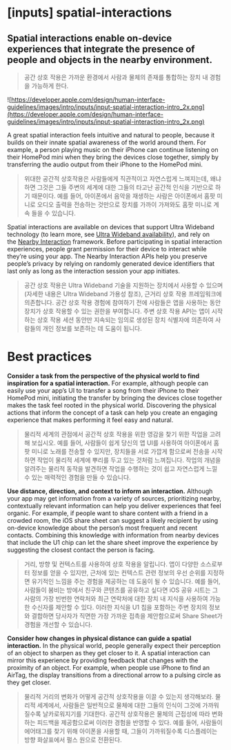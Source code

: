 # **[inputs] spatial-interactions**

## Spatial interactions enable on-device experiences that integrate the presence of people and objects in the nearby environment.
> 공간 상호 작용은 가까운 환경에서 사람과 물체의 존재를 통합하는 장치 내 경험을 가능하게 한다.
>




![https://developer.apple.com/design/human-interface-guidelines/images/intro/inputs/input-spatial-interaction-intro_2x.png](https://developer.apple.com/design/human-interface-guidelines/images/intro/inputs/input-spatial-interaction-intro_2x.png)

A great spatial interaction feels intuitive and natural to people, because it builds on their innate spatial awareness of the world around them. For example, a person playing music on their iPhone can continue listening on their HomePod mini when they bring the devices close together, simply by transferring the audio output from their iPhone to the HomePod mini.
> 위대한 공간적 상호작용은 사람들에게 직관적이고 자연스럽게 느껴지는데, 왜냐하면 그것은 그들 주변의 세계에 대한 그들의 타고난 공간적 인식을 기반으로 하기 때문이다. 예를 들어, 아이폰에서 음악을 재생하는 사람은 아이폰에서 홈팟 미니로 오디오 출력을 전송하는 것만으로 장치를 가까이 가져와도 홈팟 미니로 계속 들을 수 있습니다.
>




Spatial interactions are available on devices that support Ultra Wideband technology (to learn more, see [Ultra Wideband availability](https://support.apple.com/en-us/HT212274)), and rely on the [Nearby Interaction](https://developer.apple.com/documentation/nearbyinteraction) framework. Before participating in spatial interaction experiences, people grant permission for their device to interact while they’re using your app. The Nearby Interaction APIs help you preserve people’s privacy by relying on randomly generated device identifiers that last only as long as the interaction session your app initiates.
> 공간 상호 작용은 Ultra Wideband 기술을 지원하는 장치에서 사용할 수 있으며(자세한 내용은 Ultra Wideband 가용성 참조), 근거리 상호 작용 프레임워크에 의존합니다. 공간 상호 작용 경험에 참여하기 전에 사람들은 앱을 사용하는 동안 장치가 상호 작용할 수 있는 권한을 부여합니다. 주변 상호 작용 API는 앱이 시작하는 상호 작용 세션 동안만 지속되는 임의로 생성된 장치 식별자에 의존하여 사람들의 개인 정보를 보존하는 데 도움이 됩니다.
>




# **Best practices**

**Consider a task from the perspective of the physical world to find inspiration for a spatial interaction.** For example, although people can easily use your app’s UI to transfer a song from their iPhone to their HomePod mini, initiating the transfer by bringing the devices close together makes the task feel rooted in the physical world. Discovering the physical actions that inform the concept of a task can help you create an engaging experience that makes performing it feel easy and natural.
> 물리적 세계의 관점에서 공간적 상호 작용을 위한 영감을 찾기 위한 작업을 고려해 보십시오. 예를 들어, 사람들이 쉽게 당신의 앱 UI를 사용하여 아이폰에서 홈팟 미니로 노래를 전송할 수 있지만, 장치들을 서로 가깝게 함으로써 전송을 시작하면 작업이 물리적 세계에 뿌리를 두고 있는 것처럼 느껴집니다. 작업의 개념을 알려주는 물리적 동작을 발견하면 작업을 수행하는 것이 쉽고 자연스럽게 느낄 수 있는 매력적인 경험을 만들 수 있습니다.
>




**Use distance, direction, and context to inform an interaction.** Although your app may get information from a variety of sources, prioritizing nearby, contextually relevant information can help you deliver experiences that feel organic. For example, if people want to share content with a friend in a crowded room, the iOS share sheet can suggest a likely recipient by using on-device knowledge about the person’s most frequent and recent contacts. Combining this knowledge with information from nearby devices that include the U1 chip can let the share sheet improve the experience by suggesting the closest contact the person is facing.
> 거리, 방향 및 컨텍스트를 사용하여 상호 작용을 알립니다. 앱이 다양한 소스로부터 정보를 얻을 수 있지만, 근처에 있는 컨텍스트 관련 정보의 우선 순위를 지정하면 유기적인 느낌을 주는 경험을 제공하는 데 도움이 될 수 있습니다. 예를 들어, 사람들이 붐비는 방에서 친구와 콘텐츠를 공유하고 싶다면 iOS 공유 시트는 그 사람의 가장 빈번한 연락처와 최근 연락처에 대한 장치 내 지식을 사용하여 가능한 수신자를 제안할 수 있다. 이러한 지식을 U1 칩을 포함하는 주변 장치의 정보와 결합하면 당사자가 직면한 가장 가까운 접촉을 제안함으로써 Share Sheet가 경험을 개선할 수 있습니다.
>




**Consider how changes in physical distance can guide a spatial interaction.** In the physical world, people generally expect their perception of an object to sharpen as they get closer to it. A spatial interaction can mirror this experience by providing feedback that changes with the proximity of an object. For example, when people use iPhone to find an AirTag, the display transitions from a directional arrow to a pulsing circle as they get closer.
> 물리적 거리의 변화가 어떻게 공간적 상호작용을 이끌 수 있는지 생각해보라. 물리적 세계에서, 사람들은 일반적으로 물체에 대한 그들의 인식이 그것에 가까워질수록 날카로워지기를 기대한다. 공간적 상호작용은 물체의 근접성에 따라 변화하는 피드백을 제공함으로써 이러한 경험을 반영할 수 있다. 예를 들어, 사람들이 에어태그를 찾기 위해 아이폰을 사용할 때, 그들이 가까워질수록 디스플레이는 방향 화살표에서 펄스 원으로 전환된다.
>




